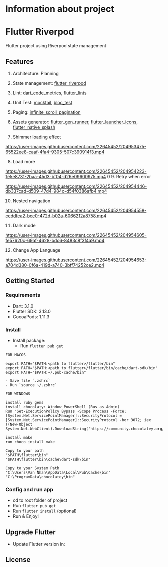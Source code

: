 # Information about project

# Flutter Riverpod

Flutter project using Riverpod state management

## Features

1. Architecture: Planning
1. State management: [flutter_riverpod](https://pub.dev/packages/flutter_riverpod)

1. Lint: [dart_code_metrics](https://pub.dev/packages/dart_code_metrics), [flutter_lints](https://pub.dev/packages/flutter_lints)
1. Unit Test: [mocktail](https://pub.dev/packages/mocktail), [bloc_test](https://pub.dev/packages/bloc_test)
1. Paging: [infinite_scroll_pagination](https://pub.dev/packages/infinite_scroll_pagination)
1. Assets generator: [flutter_gen_runner](https://pub.dev/packages/flutter_gen_runner), [flutter_launcher_icons](https://pub.dev/packages/flutter_launcher_icons), [flutter_native_splash](https://pub.dev/packages/flutter_native_splash)

1. Shimmer loading effect

https://user-images.githubusercontent.com/22645452/204953475-65522ee8-caaf-4fa4-9305-507c390914f3.mp4

8. Load more

https://user-images.githubusercontent.com/22645452/204954223-1e5e8731-2baa-45d3-bf04-d26e09600975.mp4
0 9. Retry when error

https://user-images.githubusercontent.com/22645452/204954446-db337cad-d509-47d4-984c-d54f0386afb4.mp4

10. Nested navigation

https://user-images.githubusercontent.com/22645452/204954558-ceddfea2-bce0-472d-b02a-6066212a8758.mp4

11. Dark mode

https://user-images.githubusercontent.com/22645452/204954605-fe57620c-69af-4628-bdc6-8483c8f3f4a9.mp4

12. Change App Language

https://user-images.githubusercontent.com/22645452/204954653-a704d380-0f6a-419d-a740-3bff74252ce2.mp4

## Getting Started

### Requirements

- Dart: 3.1.0
- Flutter SDK: 3.13.0
- CocoaPods: 1.11.3

### Install

- Install package:
  - Run `flutter pub get`

```
FOR MACOS

export PATH="$PATH:<path to flutter>/flutter/bin"
export PATH="$PATH:<path to flutter>/flutter/bin/cache/dart-sdk/bin"
export PATH="$PATH:~/.pub-cache/bin"
```

    - Save file `.zshrc`
    - Run `source ~/.zshrc`

```
FOR WINDOWS

install ruby gems
install chocolaty: Window PowerShell (Rus as Admin)
Run "Set-ExecutionPolicy Bypass -Scope Process -Force; [System.Net.ServicePointManager]::SecurityProtocol = [System.Net.ServicePointManager]::SecurityProtocol -bor 3072; iex ((New-Object System.Net.WebClient).DownloadString('https://community.chocolatey.org/install.ps1'))"

install make
run choco install make

Copy to your path
"$PATH\flutter\bin"
"$PATH\flutter\bin\cache\dart-sdk\bin"

Copy to your System Path
"C:\Users\Van Nhan\AppData\Local\Pub\Cache\bin"
"C:\ProgramData\chocolatey\bin"
```

### Config and run app

- cd to root folder of project
- Run `flutter pub get`
- Run `flutter install` (optional)
- Run & Enjoy!

## Upgrade Flutter

- Update Flutter version in:

## License
